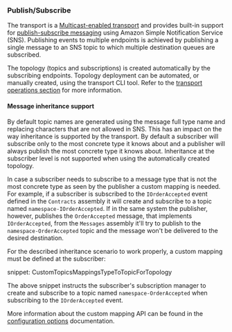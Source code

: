 ### Publish/Subscribe

The transport is a [Multicast-enabled transport](/transports/types.md#multicast-enabled-transports) and provides built-in support for [publish-subscribe messaging](/nservicebus/messaging/publish-subscribe/) using Amazon Simple Notification Service (SNS). Publishing events to multiple endpoints is achieved by publishing a single message to an SNS topic to which multiple destination queues are subscribed.

The topology (topics and subscriptions) is created automatically by the subscribing endpoints. Topology deployment can be automated, or manually created, using the transport CLI tool. Refer to the [transport operations section](/transports/sqs/operations-scripting.md) for more information.

#### Message inheritance support

By default topic names are generated using the message full type name and replacing characters that are not allowed in SNS. This has an impact on the way inheritance is supported by the transport. By default a subscriber will subscribe only to the most concrete type it knows about and a publisher will always publish the most concrete type it knows about. Inheritance at the subscriber level is not supported when using the automatically created topology.

In case a subscriber needs to subscribe to a message type that is not the most concrete type as seen by the publisher a custom mapping is needed. For example, if a subscriber is subscribed to the `IOrderAccepted` event defined in the `Contracts` assembly it will create and subscribe to a topic named `namespace-IOrderAccepted`. If in the same system the publisher, however, publishes the `OrderAccepted` message, that implements `IOrderAccepted`, from the `Messages` assembly it'll try to publish to the `namespace-OrderAccepted` topic and the message won't be delivered to the desired destination.

For the described inheritance scenario to work properly, a custom mapping must be defined at the subscriber:

snippet: CustomTopicsMappingsTypeToTopicForTopology

The above snippet instructs the subscriber's subscription manager to create and subscribe to a topic named `namespace-OrderAccepted` when subscribing to the `IOrderAccepted` event.

More information about the custom mapping API can be found in the [configuration options](/transports/sqs/configuration-options.md#custom-topics-mappings?version=sqs_5) documentation.
